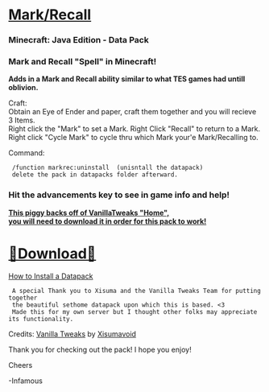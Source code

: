 # [Mark/Recall]()  
### Minecraft: Java Edition - Data Pack

### Mark and Recall "Spell" in Minecraft!  
__Adds in a Mark and Recall ability similar to what TES games had untill oblivion.__    

Craft:  
Obtain an Eye of Ender and paper, craft them together and you will recieve 3 Items.  
Right click the "Mark" to set a Mark.  Right Click "Recall" to return to a Mark.  
Right click "Cycle Mark" to cycle thru which Mark your'e Mark/Recalling to.  
     
Command:  

     /function markrec:uninstall  (unisntall the datapack)      
     delete the pack in datapacks folder afterward.

### Hit the advancements key to see in game info and help!

__[This piggy backs off of VanillaTweaks "Home",  
you will need to download it in order for this pack to work!](https://vanillatweaks.net/picker/datapacks/)__  

# [🔗Download🔗](https://github.com/InfamousMusicify/Mark-Recall/archive/refs/heads/master.zip)   
[How to Install a Datapack](https://youtu.be/JHEjZlVlqGE)   
     
     A special Thank you to Xisuma and the Vanilla Tweaks Team for putting together 
     the beautiful sethome datapack upon which this is based. <3
     Made this for my own server but I thought other folks may appreciate its functionality.
     
Credits:
[Vanilla Tweaks](https://vanillatweaks.net/) by [Xisumavoid](https://www.xisumavoid.com/vanillatweaks)  

Thank you for checking out the pack!  I hope you enjoy!
     
Cheers  

-Infamous
